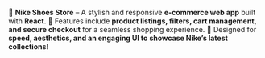 👟 **Nike Shoes Store** – A stylish and responsive **e-commerce web app** built with **React**. 🛒 Features include **product listings, filters, cart management, and secure checkout** for a seamless shopping experience. 🚀 Designed for **speed, aesthetics, and an engaging UI to showcase Nike’s latest collections**!
